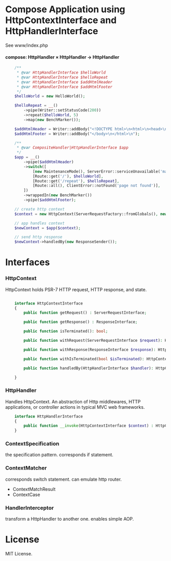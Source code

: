 # Compose Application using HttpContextInterface and HttpHandlerInterface
See www/index.php

#### compose: HttpHandler × HttpHandler -> HttpHandler

```php
    /**
     * @var HttpHandlerInterface $helloWorld
     * @var HttpHandlerInterface $helloRepeat
     * @var HttpHandlerInterface $addHtmlHeader
     * @var HttpHandlerInterface $addHtmlFooter
     */
    $helloWorld = new HelloWorld();

    $helloRepeat = __()
        ->pipe(Writer::setStatusCode(200))
        ->repeat($helloWorld, 5)
        ->map(new BenchMarker());

    $addHtmlHeader = Writer::addBody("<!DOCTYPE html>\n<html>\n<head>\n<meta charset=\"utf-8\">\n<title>Title</title>\n</head>\n<body>\n");
    $addHtmlFooter = Writer::addBody("</body>\n</html>\n");

    /**
     * @var CompositeHandler|HttpHandlerInterface $app
     */
    $app = __()
        ->pipe($addHtmlHeader)
        ->switch([
            [new MaintenanceMode(), ServerError::serviceUnavailable('maintenance mode')],
            [Route::get('/'), $helloWorld],
            [Route::get('/repeat'), $helloRepeat],
            [Route::all(), ClientError::notFound('page not found')],
        ])
        ->wrappedIn(new BenchMarker())
        ->pipe($addHtmlFooter);

    // create http context
    $context = new HttpContext(ServerRequestFactory::fromGlobals(), new Response());

    // app handles context
    $newContext = $app($context);

    // send http response
    $newContext->handledBy(new ResponseSender());
```

# Interfaces

### HttpContext
HttpContext holds PSR-7 HTTP request, HTTP response, and state.

```php

    interface HttpContextInterface
    {
        public function getRequest() : ServerRequestInterface;

        public function getResponse() : ResponseInterface;

        public function isTerminated(): bool;

        public function withRequest(ServerRequestInterface $request): HttpContextInterface;

        public function withResponse(ResponseInterface $response): HttpContextInterface;

        public function withIsTerminated(bool $isTerminated): HttpContextInterface;

        public function handledBy(HttpHandlerInterface $handler): HttpContextInterface;

    }
```         

### HttpHandler
Handles HttpContext.
An abstraction of Http middlewares, HTTP applications, or controller actions in typical MVC web frameworks.

```php
    interface HttpHandlerInterface
    {
        public function __invoke(HttpContextInterface $context) : HttpContextInterface;
    }
```

### ContextSpecification
the specification pattern.
corresponds if statement.

### ContextMatcher
corresponds switch statement.
can emulate http router.

- ContextMatchResult
- ContextCase

### HandlerInterceptor
transform a HttpHandler to another one.
enables simple AOP.

# License
MIT License.

